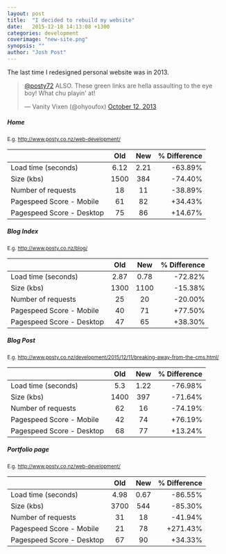 ```yaml
---
layout: post
title:  "I decided to rebuild my website"
date:   2015-12-18 14:13:08 +1300
categories: development
coverimage: "new-site.png"
synopsis: ""
author: "Josh Post"
---
```


The last time I redesigned personal website was in 2013.

<blockquote class="twitter-tweet" lang="en"><p lang="en" dir="ltr"><a href="https://twitter.com/posty72">@posty72</a> ALSO. These green links are hella assaulting to the eye boy! What chu playin&#39; at!</p>&mdash; Vanity Vixen (@ohyoufox) <a href="https://twitter.com/ohyoufox/status/388858660983545856">October 12, 2013</a></blockquote>
<script async src="//platform.twitter.com/widgets.js" charset="utf-8"></script> 


##### Home 
<small>E.g. <http://www.posty.co.nz/web-development/></small> 

|                           | Old  | New  | % Difference  |
| ------------------------- |:----:|:----:|--------------:|
| Load time (seconds)       | 6.12 | 2.21 |  -63.89%      |
| Size (kbs)                | 1500 | 384  | -74.40%       |
| Number of requests        | 18   | 11   | -38.89%       |
| Pagespeed Score - Mobile  | 61   | 82   | +34.43%        |
| Pagespeed Score - Desktop | 75   | 86   | +14.67%        |


##### Blog Index 
<small>E.g. <http://www.posty.co.nz/blog/></small> 

|                           | Old  | New  | % Difference  |
| ------------------------- |:----:|:----:|--------------:|
| Load time (seconds)       | 2.87 | 0.78 |  -72.82%      |
| Size (kbs)                | 1300 | 1100 | -15.38%       |
| Number of requests        | 25   | 20   | -20.00%       |
| Pagespeed Score - Mobile  | 40   | 71   | +77.50%        |
| Pagespeed Score - Desktop | 47   | 65   | +38.30%        |

##### Blog Post 
<small>E.g. <http://www.posty.co.nz/development/2015/12/11/breaking-away-from-the-cms.html/></small> 

|                           | Old  | New  | % Difference  |
| ------------------------- |:----:|:----:|--------------:|
| Load time (seconds)       | 5.3  | 1.22 |  -76.98%      |
| Size (kbs)                | 1400 | 397  | -71.64%       |
| Number of requests        | 62   | 16   | -74.19%       |
| Pagespeed Score - Mobile  | 42   | 74   | +76.19%        |
| Pagespeed Score - Desktop | 68   | 77   | +13.24%        |
 

##### Portfolio page
<small>E.g. <http://www.posty.co.nz/web-development/></small> 

|                           | Old  | New  | % Difference  |
| ------------------------- |:----:|:----:|--------------:|
| Load time (seconds)       | 4.98 | 0.67 |  -86.55%      |
| Size (kbs)                | 3700 | 544  | -85.30%       |
| Number of requests        | 31   | 18   | -41.94%       |
| Pagespeed Score - Mobile  | 21   | 78   | +271.43%       |
| Pagespeed Score - Desktop | 67   | 90   | +34.33%        |




